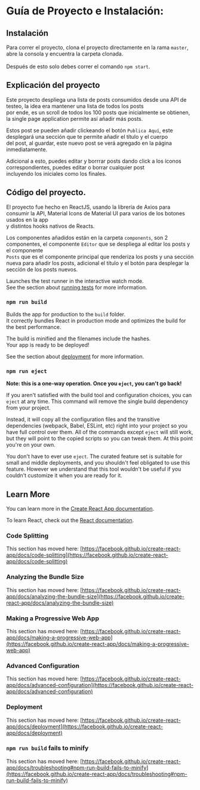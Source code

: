 # Guía de Proyecto e Instalación: 

## Instalación

Para correr el proyecto, clona el proyecto directamente en la rama `master`, abre la consola y encuentra la carpeta clonada.\
\
Después de esto solo debes correr el comando `npm start`.

## Explicación del proyecto

Este proyecto despliega una lista de posts consumidos desde una API de testeo, la idea era mantener una lista de todos los posts\
por ende, es un scroll de todos los 100 posts que inicialmente se obtienen, la single page application permite así añadir más posts.

Estos post se pueden añadir clickeando el botón `Publica Aquí`, este desplegará una sección que te permite añadir el título y el cuerpo\
del post, al guardar, este nuevo post se verá agregado en la página inmediatamente.

Adicional a esto, puedes editar y borrrar posts dando click a los íconos correspondientes, puedes editar o borrar cualquier post\
incluyendo los iniciales como los finales.

## Código del proyecto.

El proyecto fue hecho en ReactJS, usando la librería de Axios para consumir la API, Material Icons de Material UI para varios de los botones usados en la app\
y distintos hooks nativos de Reacts.

Los componentes añadidos están en la carpeta `components`, son 2 componentes, el componente `Editor` que se despliega al editar los posts y el componente\
`Posts` que es el componente principal que renderiza los posts y una sección nueva para añadir los posts, adicional el título y el botón para desplegar la sección
de los posts nuevos.

Launches the test runner in the interactive watch mode.\
See the section about [running tests](https://facebook.github.io/create-react-app/docs/running-tests) for more information.

### `npm run build`

Builds the app for production to the `build` folder.\
It correctly bundles React in production mode and optimizes the build for the best performance.

The build is minified and the filenames include the hashes.\
Your app is ready to be deployed!

See the section about [deployment](https://facebook.github.io/create-react-app/docs/deployment) for more information.

### `npm run eject`

**Note: this is a one-way operation. Once you `eject`, you can't go back!**

If you aren't satisfied with the build tool and configuration choices, you can `eject` at any time. This command will remove the single build dependency from your project.

Instead, it will copy all the configuration files and the transitive dependencies (webpack, Babel, ESLint, etc) right into your project so you have full control over them. All of the commands except `eject` will still work, but they will point to the copied scripts so you can tweak them. At this point you're on your own.

You don't have to ever use `eject`. The curated feature set is suitable for small and middle deployments, and you shouldn't feel obligated to use this feature. However we understand that this tool wouldn't be useful if you couldn't customize it when you are ready for it.

## Learn More

You can learn more in the [Create React App documentation](https://facebook.github.io/create-react-app/docs/getting-started).

To learn React, check out the [React documentation](https://reactjs.org/).

### Code Splitting

This section has moved here: [https://facebook.github.io/create-react-app/docs/code-splitting](https://facebook.github.io/create-react-app/docs/code-splitting)

### Analyzing the Bundle Size

This section has moved here: [https://facebook.github.io/create-react-app/docs/analyzing-the-bundle-size](https://facebook.github.io/create-react-app/docs/analyzing-the-bundle-size)

### Making a Progressive Web App

This section has moved here: [https://facebook.github.io/create-react-app/docs/making-a-progressive-web-app](https://facebook.github.io/create-react-app/docs/making-a-progressive-web-app)

### Advanced Configuration

This section has moved here: [https://facebook.github.io/create-react-app/docs/advanced-configuration](https://facebook.github.io/create-react-app/docs/advanced-configuration)

### Deployment

This section has moved here: [https://facebook.github.io/create-react-app/docs/deployment](https://facebook.github.io/create-react-app/docs/deployment)

### `npm run build` fails to minify

This section has moved here: [https://facebook.github.io/create-react-app/docs/troubleshooting#npm-run-build-fails-to-minify](https://facebook.github.io/create-react-app/docs/troubleshooting#npm-run-build-fails-to-minify)

